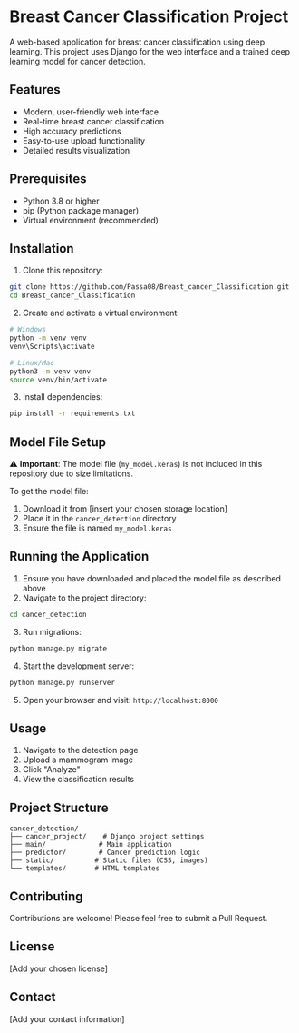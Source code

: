 # Breast Cancer Classification Project

A web-based application for breast cancer classification using deep learning. This project uses Django for the web interface and a trained deep learning model for cancer detection.

## Features

- Modern, user-friendly web interface
- Real-time breast cancer classification
- High accuracy predictions
- Easy-to-use upload functionality
- Detailed results visualization

## Prerequisites

- Python 3.8 or higher
- pip (Python package manager)
- Virtual environment (recommended)

## Installation

1. Clone this repository:
```bash
git clone https://github.com/Passa08/Breast_cancer_Classification.git
cd Breast_cancer_Classification
```

2. Create and activate a virtual environment:
```bash
# Windows
python -m venv venv
venv\Scripts\activate

# Linux/Mac
python3 -m venv venv
source venv/bin/activate
```

3. Install dependencies:
```bash
pip install -r requirements.txt
```

## Model File Setup

⚠️ **Important**: The model file (`my_model.keras`) is not included in this repository due to size limitations.

To get the model file:
1. Download it from [insert your chosen storage location]
2. Place it in the `cancer_detection` directory
3. Ensure the file is named `my_model.keras`

## Running the Application

1. Ensure you have downloaded and placed the model file as described above
2. Navigate to the project directory:
```bash
cd cancer_detection
```

3. Run migrations:
```bash
python manage.py migrate
```

4. Start the development server:
```bash
python manage.py runserver
```

5. Open your browser and visit: `http://localhost:8000`

## Usage

1. Navigate to the detection page
2. Upload a mammogram image
3. Click "Analyze"
4. View the classification results

## Project Structure

```
cancer_detection/
├── cancer_project/    # Django project settings
├── main/             # Main application
├── predictor/        # Cancer prediction logic
├── static/          # Static files (CSS, images)
└── templates/       # HTML templates
```

## Contributing

Contributions are welcome! Please feel free to submit a Pull Request.

## License

[Add your chosen license]

## Contact

[Add your contact information] 